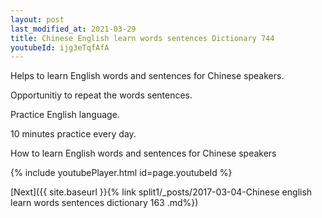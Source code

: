 ```yaml
---
layout: post
last_modified_at: 2021-03-29
title: Chinese English learn words sentences Dictionary 744 
youtubeId: ijg3eTqfAfA
---
```

 
 
Helps to learn English words and sentences for Chinese speakers.

Opportunitiy to repeat the words sentences. 

Practice English language. 
 
10 minutes practice every day. 
 
How to learn English words and sentences for Chinese speakers 
 
{% include youtubePlayer.html id=page.youtubeId %}
 
 
[Next]({{ site.baseurl }}{% link  split1/_posts/2017-03-04-Chinese english learn words sentences dictionary 163 .md%})
 

